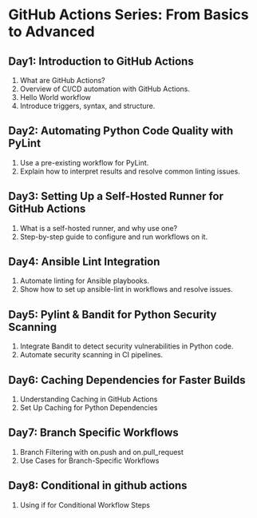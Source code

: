 # GitHub Actions Series: From Basics to Advanced

## Day1: Introduction to GitHub Actions

1. What are GitHub Actions?
2. Overview of CI/CD automation with GitHub Actions.
3. Hello World workflow
4. Introduce triggers, syntax, and structure.

## Day2: Automating Python Code Quality with PyLint

1. Use a pre-existing workflow for PyLint.
2. Explain how to interpret results and resolve common linting issues.

## Day3: Setting Up a Self-Hosted Runner for GitHub Actions
		
1. What is a self-hosted runner, and why use one?
2. Step-by-step guide to configure and run workflows on it.

## Day4: Ansible Lint Integration

1. Automate linting for Ansible playbooks.
2. Show how to set up ansible-lint in workflows and resolve issues.

## Day5: Pylint & Bandit for Python Security Scanning

1. Integrate Bandit to detect security vulnerabilities in Python code.
2. Automate security scanning in CI pipelines.

## Day6: Caching Dependencies for Faster Builds

1. Understanding Caching in GitHub Actions
2. Set Up Caching for Python Dependencies

## Day7: Branch Specific Workflows

1. Branch Filtering with on.push and on.pull_request
2. Use Cases for Branch-Specific Workflows

## Day8: Conditional in github actions

1. Using if for Conditional Workflow Steps
